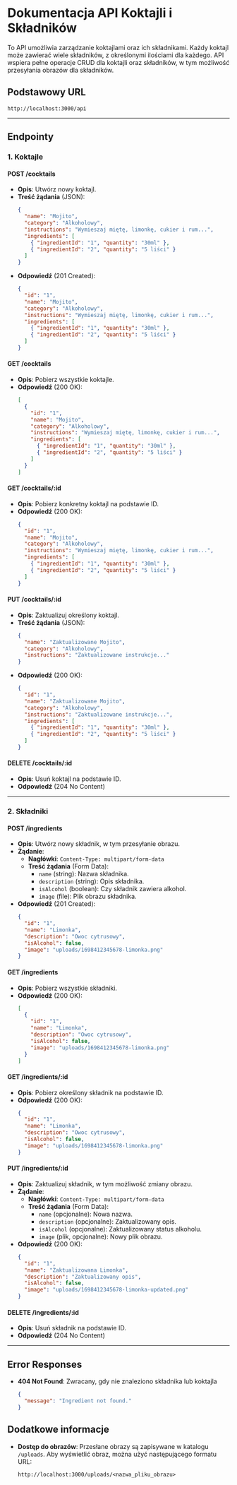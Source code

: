 
# Dokumentacja API Koktajli i Składników

To API umożliwia zarządzanie koktajlami oraz ich składnikami. Każdy koktajl może zawierać wiele składników, z określonymi ilościami dla każdego. API wspiera pełne operacje CRUD dla koktajli oraz składników, w tym możliwość przesyłania obrazów dla składników.

## Podstawowy URL
```
http://localhost:3000/api
```

---

## Endpointy

### 1. Koktajle

#### POST /cocktails
- **Opis**: Utwórz nowy koktajl.
- **Treść żądania** (JSON):
  ```json
  {
    "name": "Mojito",
    "category": "Alkoholowy",
    "instructions": "Wymieszaj miętę, limonkę, cukier i rum...",
    "ingredients": [
      { "ingredientId": "1", "quantity": "30ml" },
      { "ingredientId": "2", "quantity": "5 liści" }
    ]
  }
  ```
- **Odpowiedź** (201 Created):
  ```json
  {
    "id": "1",
    "name": "Mojito",
    "category": "Alkoholowy",
    "instructions": "Wymieszaj miętę, limonkę, cukier i rum...",
    "ingredients": [
      { "ingredientId": "1", "quantity": "30ml" },
      { "ingredientId": "2", "quantity": "5 liści" }
    ]
  }
  ```

#### GET /cocktails
- **Opis**: Pobierz wszystkie koktajle.
- **Odpowiedź** (200 OK):
  ```json
  [
    {
      "id": "1",
      "name": "Mojito",
      "category": "Alkoholowy",
      "instructions": "Wymieszaj miętę, limonkę, cukier i rum...",
      "ingredients": [
        { "ingredientId": "1", "quantity": "30ml" },
        { "ingredientId": "2", "quantity": "5 liści" }
      ]
    }
  ]
  ```

#### GET /cocktails/:id
- **Opis**: Pobierz konkretny koktajl na podstawie ID.
- **Odpowiedź** (200 OK):
  ```json
  {
    "id": "1",
    "name": "Mojito",
    "category": "Alkoholowy",
    "instructions": "Wymieszaj miętę, limonkę, cukier i rum...",
    "ingredients": [
      { "ingredientId": "1", "quantity": "30ml" },
      { "ingredientId": "2", "quantity": "5 liści" }
    ]
  }
  ```

#### PUT /cocktails/:id
- **Opis**: Zaktualizuj określony koktajl.
- **Treść żądania** (JSON):
  ```json
  {
    "name": "Zaktualizowane Mojito",
    "category": "Alkoholowy",
    "instructions": "Zaktualizowane instrukcje..."
  }
  ```
- **Odpowiedź** (200 OK):
  ```json
  {
    "id": "1",
    "name": "Zaktualizowane Mojito",
    "category": "Alkoholowy",
    "instructions": "Zaktualizowane instrukcje...",
    "ingredients": [
      { "ingredientId": "1", "quantity": "30ml" },
      { "ingredientId": "2", "quantity": "5 liści" }
    ]
  }
  ```

#### DELETE /cocktails/:id
- **Opis**: Usuń koktajl na podstawie ID.
- **Odpowiedź** (204 No Content)

---

### 2. Składniki

#### POST /ingredients
- **Opis**: Utwórz nowy składnik, w tym przesyłanie obrazu.
- **Żądanie**:
  - **Nagłówki**: `Content-Type: multipart/form-data`
  - **Treść żądania** (Form Data):
    - `name` (string): Nazwa składnika.
    - `description` (string): Opis składnika.
    - `isAlcohol` (boolean): Czy składnik zawiera alkohol.
    - `image` (file): Plik obrazu składnika.
- **Odpowiedź** (201 Created):
  ```json
  {
    "id": "1",
    "name": "Limonka",
    "description": "Owoc cytrusowy",
    "isAlcohol": false,
    "image": "uploads/1698412345678-limonka.png"
  }
  ```

#### GET /ingredients
- **Opis**: Pobierz wszystkie składniki.
- **Odpowiedź** (200 OK):
  ```json
  [
    {
      "id": "1",
      "name": "Limonka",
      "description": "Owoc cytrusowy",
      "isAlcohol": false,
      "image": "uploads/1698412345678-limonka.png"
    }
  ]
  ```

#### GET /ingredients/:id
- **Opis**: Pobierz określony składnik na podstawie ID.
- **Odpowiedź** (200 OK):
  ```json
  {
    "id": "1",
    "name": "Limonka",
    "description": "Owoc cytrusowy",
    "isAlcohol": false,
    "image": "uploads/1698412345678-limonka.png"
  }
  ```

#### PUT /ingredients/:id
- **Opis**: Zaktualizuj składnik, w tym możliwość zmiany obrazu.
- **Żądanie**:
  - **Nagłówki**: `Content-Type: multipart/form-data`
  - **Treść żądania** (Form Data):
    - `name` (opcjonalne): Nowa nazwa.
    - `description` (opcjonalne): Zaktualizowany opis.
    - `isAlcohol` (opcjonalne): Zaktualizowany status alkoholu.
    - `image` (plik, opcjonalne): Nowy plik obrazu.
- **Odpowiedź** (200 OK):
  ```json
  {
    "id": "1",
    "name": "Zaktualizowana Limonka",
    "description": "Zaktualizowany opis",
    "isAlcohol": false,
    "image": "uploads/1698412345678-limonka-updated.png"
  }
  ```

#### DELETE /ingredients/:id
- **Opis**: Usuń składnik na podstawie ID.
- **Odpowiedź** (204 No Content)

---

## Error Responses

- **404 Not Found**: Zwracany, gdy nie znaleziono składnika lub koktajla
  ```json
  {
    "message": "Ingredient not found."
  }
  ```

## Dodatkowe informacje

- **Dostęp do obrazów**: Przesłane obrazy są zapisywane w katalogu `/uploads`. Aby wyświetlić obraz, można użyć następującego formatu URL:
  ```
  http://localhost:3000/uploads/<nazwa_pliku_obrazu>
  ```
